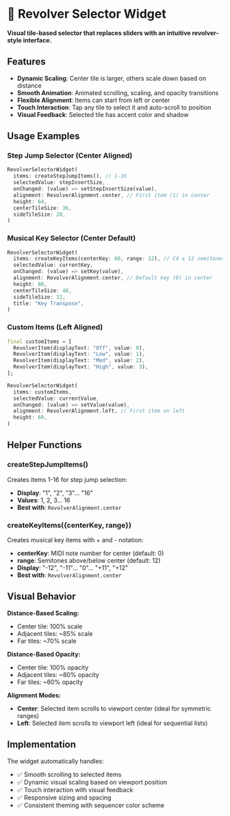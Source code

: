 # 🎯 Revolver Selector Widget

**Visual tile-based selector that replaces sliders with an intuitive revolver-style interface.**

## Features

- **Dynamic Scaling**: Center tile is larger, others scale down based on distance
- **Smooth Animation**: Animated scrolling, scaling, and opacity transitions  
- **Flexible Alignment**: Items can start from left or center
- **Touch Interaction**: Tap any tile to select it and auto-scroll to position
- **Visual Feedback**: Selected tile has accent color and shadow

## Usage Examples

### Step Jump Selector (Center Aligned)
```dart
RevolverSelectorWidget(
  items: createStepJumpItems(), // 1-16
  selectedValue: stepInsertSize,
  onChanged: (value) => setStepInsertSize(value),
  alignment: RevolverAlignment.center, // First item (1) in center
  height: 64,
  centerTileSize: 36,
  sideTileSize: 28,
)
```

### Musical Key Selector (Center Default)
```dart
RevolverSelectorWidget(
  items: createKeyItems(centerKey: 60, range: 12), // C4 ± 12 semitones
  selectedValue: currentKey,
  onChanged: (value) => setKey(value),
  alignment: RevolverAlignment.center, // Default key (0) in center
  height: 80,
  centerTileSize: 48,
  sideTileSize: 32,
  title: "Key Transpose",
)
```

### Custom Items (Left Aligned)
```dart
final customItems = [
  RevolverItem(displayText: "Off", value: 0),
  RevolverItem(displayText: "Low", value: 1),
  RevolverItem(displayText: "Med", value: 2),
  RevolverItem(displayText: "High", value: 3),
];

RevolverSelectorWidget(
  items: customItems,
  selectedValue: currentValue,
  onChanged: (value) => setValue(value),
  alignment: RevolverAlignment.left, // First item on left
  height: 60,
)
```

## Helper Functions

### createStepJumpItems()
Creates items 1-16 for step jump selection:
- **Display**: "1", "2", "3"... "16"
- **Values**: 1, 2, 3... 16
- **Best with**: `RevolverAlignment.center`

### createKeyItems({centerKey, range})
Creates musical key items with + and - notation:
- **centerKey**: MIDI note number for center (default: 0)
- **range**: Semitones above/below center (default: 12)
- **Display**: "-12", "-11"... "0"... "+11", "+12"
- **Best with**: `RevolverAlignment.center`

## Visual Behavior

**Distance-Based Scaling:**
- Center tile: 100% scale
- Adjacent tiles: ~85% scale  
- Far tiles: ~70% scale

**Distance-Based Opacity:**
- Center tile: 100% opacity
- Adjacent tiles: ~80% opacity
- Far tiles: ~60% opacity

**Alignment Modes:**
- **Center**: Selected item scrolls to viewport center (ideal for symmetric ranges)
- **Left**: Selected item scrolls to viewport left (ideal for sequential lists)

## Implementation

The widget automatically handles:
- ✅ Smooth scrolling to selected items
- ✅ Dynamic visual scaling based on viewport position  
- ✅ Touch interaction with visual feedback
- ✅ Responsive sizing and spacing
- ✅ Consistent theming with sequencer color scheme 